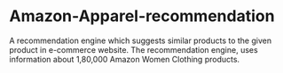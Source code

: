 # Amazon-Apparel-recommendation
A recommendation engine which suggests similar products to the given product in e-commerce website. The recommendation engine, uses information about 1,80,000  Amazon Women Clothing products.
